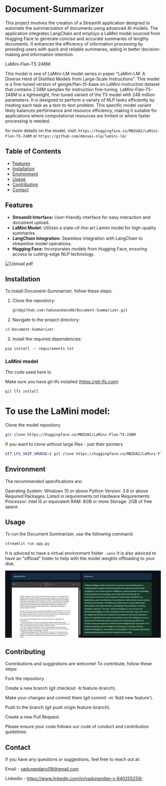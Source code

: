 # Document-Summarizer

This project involves the creation of a Streamlit application designed to automate the summarization of documents using advanced AI models. The application integrates LangChain and employs a LaMini model sourced from Hugging Face to generate concise and accurate summaries of lengthy documents. It enhances the efficiency of information processing by providing users with quick and reliable summaries, aiding in better decision-making and information retention.

 LaMini-Flan-T5-248M:

This model is one of LaMini-LM model series in paper "LaMini-LM: A Diverse Herd of Distilled Models from Large-Scale Instructions". This model is a fine-tuned version of google/flan-t5-base on LaMini-instruction dataset that contains 2.58M samples for instruction fine-tuning. LaMini-Flan-T5-248M is a lightweight, fine-tuned variant of the T5 model with 248 million parameters. It is designed to perform a variety of NLP tasks efficiently by treating each task as a text-to-text problem. This specific model variant likely balances performance and resource efficiency, making it suitable for applications where computational resources are limited or where faster processing is needed.

for more details on the model, visit: ``` https://huggingface.co/MBZUAI/LaMini-Flan-T5-248M ``` 
or 
```https://github.com/mbzuai-nlp/lamini-lm/```

## Table of Contents

- [Features](#features)
- [Installation](#installation)
- [Environment](#environment)
- [Usage](#usage)
- [Contributing](#contributing)
- [Contact](#contact)

## Features

- **Streamlit Interface:** User-friendly interface for easy interaction and document upload.
- **LaMini Model:** Utilizes a state-of-the-art Lamini model for high-quality summaries.
- **LangChain Integration:** Seamless integration with LangChain to streamline model operations.
- **Hugging Face:** Incorporates models from Hugging Face, ensuring access to cutting-edge NLP technology.
  
![Upload pdf](uploadfiles.png)

## Installation

To install Document-Summarizer, follow these steps:

1. Clone the repository:
   ```sh
   git@github.com:Yadunandanv08/Document-Summarizer.git
   ```
2. Navigate to the project directory:
  ```sh
  cd Document-Summarizer
```
3. Install the required dependencies:
  ```sh
  pip install -r requirements.txt
```
 ### LaMini model
 
 The code used here is:

  Make sure you have git-lfs installed (https://git-lfs.com)
   ```sh
 git lfs install
   ```
# To use the LaMini model:
Clone the model repository
 ```sh
 git clone https://huggingface.co/MBZUAI/LaMini-Flan-T5-248M
   ```
If you want to clone without large files - just their pointers
 ```sh
GIT_LFS_SKIP_SMUDGE=1 git clone https://huggingface.co/MBZUAI/LaMini-Flan-T5-248M
   ```

## Environment
   The recommended specifications are:

Operating System: Windows 10 or above
Python Version: 3.8 or above
Required Packages: Listed in requirements.txt
Hardware Requirements:
Processor: Intel i5 or equivalent
RAM: 8GB or more
Storage: 2GB of free space

## Usage
To run the Document Summarizer, use the following command:

```sh
streamlit run app.py
```

 It is adviced to have a virtual environment folder  ``` .venv ``` 
 It is also adviced to have an "offload" folder to help with the model weights offloading to your disk.

![Summary](Summary.png)

## Contributing
Contributions and suggestions are welcome! To contribute, follow these steps:

Fork the repository.

Create a new branch (git checkout -b feature-branch).

Make your changes and commit them (git commit -m 'Add new feature').

Push to the branch (git push origin feature-branch).

Create a new Pull Request.

Please ensure your code follows our code of conduct and contribution guidelines.

## Contact
If you have any questions or suggestions, feel free to reach out at:

Email - yadunandanv08@gmail.com

Linkedin - https://www.linkedin.com/in/yadunandan-v-840255259/
        

   

